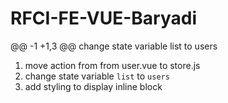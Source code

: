 # RFCI-FE-VUE-Baryadi
@@ -1 +1,3 @@
change state variable list to users	
1. move action from from user.vue to store.js
2. change state variable `list` to `users`
3. add styling to display inline block
